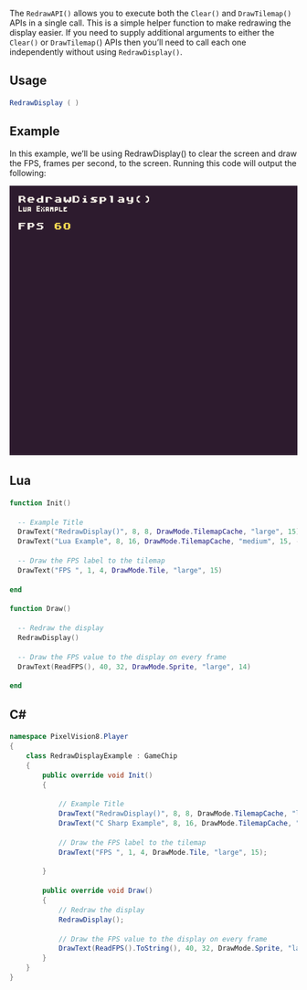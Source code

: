 The `RedrawAPI()` allows you to execute both the `Clear()` and `DrawTilemap()` APIs in a single call. This is a simple helper function to make redrawing the display easier. If you need to supply additional arguments to either the `Clear()` or `DrawTilemap(`) APIs then you’ll need to call each one independently without using `RedrawDisplay()`.

## Usage

```csharp
RedrawDisplay ( )
```

## Example

In this example, we’ll be using RedrawDisplay() to clear the screen and draw the FPS, frames per second, to the screen. Running this code will output the following:

![image alt text](images/RedrawDisplayOutput.png)

## Lua

```lua
function Init()

  -- Example Title
  DrawText("RedrawDisplay()", 8, 8, DrawMode.TilemapCache, "large", 15)
  DrawText("Lua Example", 8, 16, DrawMode.TilemapCache, "medium", 15, -4)

  -- Draw the FPS label to the tilemap
  DrawText("FPS ", 1, 4, DrawMode.Tile, "large", 15)

end

function Draw()

  -- Redraw the display
  RedrawDisplay()

  -- Draw the FPS value to the display on every frame
  DrawText(ReadFPS(), 40, 32, DrawMode.Sprite, "large", 14)

end
```



## C#

```csharp
namespace PixelVision8.Player
{
    class RedrawDisplayExample : GameChip
    {
        public override void Init()
        {

            // Example Title
            DrawText("RedrawDisplay()", 8, 8, DrawMode.TilemapCache, "large", 15);
            DrawText("C Sharp Example", 8, 16, DrawMode.TilemapCache, "medium", 15, -4);

            // Draw the FPS label to the tilemap
            DrawText("FPS ", 1, 4, DrawMode.Tile, "large", 15);

        }

        public override void Draw()
        {
            // Redraw the display
            RedrawDisplay();

            // Draw the FPS value to the display on every frame
            DrawText(ReadFPS().ToString(), 40, 32, DrawMode.Sprite, "large", 14);
        }
    }
}
```
